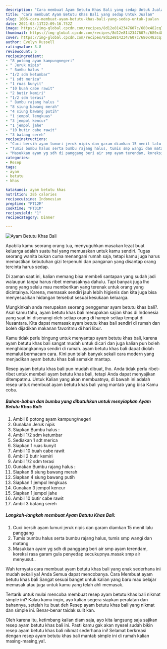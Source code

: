 ```yaml
---
description: "Cara membuat Ayam Betutu Khas Bali yang sedap Untuk Jualan"
title: "Cara membuat Ayam Betutu Khas Bali yang sedap Untuk Jualan"
slug: 1006-cara-membuat-ayam-betutu-khas-bali-yang-sedap-untuk-jualan
date: 2021-03-11T22:09:16.752Z
image: https://img-global.cpcdn.com/recipes/8d12e8142347607c/680x482cq70/ayam-betutu-khas-bali-foto-resep-utama.jpg
thumbnail: https://img-global.cpcdn.com/recipes/8d12e8142347607c/680x482cq70/ayam-betutu-khas-bali-foto-resep-utama.jpg
cover: https://img-global.cpcdn.com/recipes/8d12e8142347607c/680x482cq70/ayam-betutu-khas-bali-foto-resep-utama.jpg
author: Evelyn Russell
ratingvalue: 3.8
reviewcount: 5
recipeingredient:
- "8 potong ayam kampungnegeri"
- " Jeruk nipis"
- " Bumbu halus "
- "1/2 sdm ketumbar"
- "1 sdt merica"
- "1 ruas kunyit"
- "10 buah cabe rawit"
- "2 butir kemiri"
- "1/2 sdm terasi"
- " Bumbu rajang halus "
- "8 siung bawang merah"
- "4 siung bawang putih"
- "1 jempol lengkuas"
- "3 jempol kencur"
- "1 jempol jahe"
- "10 butir cabe rawit"
- "3 batang sereh"
recipeinstructions:
- "Cuci bersih ayam lumuri jeruk nipis dan garam diamkan 15 menit lalu panggang"
- "Tumis bumbu halus serta bumbu rajang halus, tumis smp wangi dan matang"
- "Masukkan ayam yg sdh di panggang beri air smp ayam terendam, koreksi rasa garam gula penyedap secukupnya.masak smp air menyusut.."
categories:
- Resep
tags:
- ayam
- betutu
- khas

katakunci: ayam betutu khas 
nutrition: 285 calories
recipecuisine: Indonesian
preptime: "PT12M"
cooktime: "PT31M"
recipeyield: "1"
recipecategory: Dinner

---
```



![Ayam Betutu Khas Bali](https://img-global.cpcdn.com/recipes/8d12e8142347607c/680x482cq70/ayam-betutu-khas-bali-foto-resep-utama.jpg)

Apabila kamu seorang orang tua, menyuguhkan masakan lezat buat keluarga adalah suatu hal yang memuaskan untuk kamu sendiri. Tugas seorang  wanita bukan cuma menangani rumah saja, tetapi kamu juga harus memastikan kebutuhan gizi terpenuhi dan panganan yang disantap orang tercinta harus sedap.

Di zaman  saat ini, kalian memang bisa membeli santapan yang sudah jadi walaupun tanpa harus ribet memasaknya dahulu. Tapi banyak juga lho orang yang selalu mau memberikan yang terenak untuk orang yang dicintainya. Karena, memasak sendiri jauh lebih higienis dan kita juga bisa menyesuaikan hidangan tersebut sesuai kesukaan keluarga. 



Mungkinkah anda merupakan seorang penggemar ayam betutu khas bali?. Asal kamu tahu, ayam betutu khas bali merupakan sajian khas di Indonesia yang saat ini disenangi oleh setiap orang di hampir setiap tempat di Nusantara. Kita dapat memasak ayam betutu khas bali sendiri di rumah dan boleh dijadikan makanan favoritmu di hari libur.

Kamu tidak perlu bingung untuk menyantap ayam betutu khas bali, karena ayam betutu khas bali sangat mudah untuk dicari dan juga kalian pun boleh menghidangkannya sendiri di rumah. ayam betutu khas bali dapat diolah memalui bermacam cara. Kini pun telah banyak sekali cara modern yang menjadikan ayam betutu khas bali semakin mantap.

Resep ayam betutu khas bali pun mudah dibuat, lho. Anda tidak perlu ribet-ribet untuk membeli ayam betutu khas bali, tetapi Anda dapat menyajikan ditempatmu. Untuk Kalian yang akan membuatnya, di bawah ini adalah resep untuk membuat ayam betutu khas bali yang mantab yang bisa Kamu coba.

<!--inarticleads1-->

##### Bahan-bahan dan bumbu yang dibutuhkan untuk menyiapkan Ayam Betutu Khas Bali:

1. Ambil 8 potong ayam kampung/negeri
1. Gunakan  Jeruk nipis
1. Siapkan  Bumbu halus :
1. Ambil 1/2 sdm ketumbar
1. Sediakan 1 sdt merica
1. Siapkan 1 ruas kunyit
1. Ambil 10 buah cabe rawit
1. Ambil 2 butir kemiri
1. Ambil 1/2 sdm terasi
1. Gunakan  Bumbu rajang halus :
1. Siapkan 8 siung bawang merah
1. Siapkan 4 siung bawang putih
1. Siapkan 1 jempol lengkuas
1. Gunakan 3 jempol kencur
1. Siapkan 1 jempol jahe
1. Ambil 10 butir cabe rawit
1. Ambil 3 batang sereh




<!--inarticleads2-->

##### Langkah-langkah membuat Ayam Betutu Khas Bali:

1. Cuci bersih ayam lumuri jeruk nipis dan garam diamkan 15 menit lalu panggang
1. Tumis bumbu halus serta bumbu rajang halus, tumis smp wangi dan matang
1. Masukkan ayam yg sdh di panggang beri air smp ayam terendam, koreksi rasa garam gula penyedap secukupnya.masak smp air menyusut..




Wah ternyata cara membuat ayam betutu khas bali yang enak sederhana ini mudah sekali ya! Anda Semua dapat mencobanya. Cara Membuat ayam betutu khas bali Sangat sesuai banget untuk kalian yang baru mau belajar memasak atau juga untuk kamu yang telah ahli memasak.

Tertarik untuk mulai mencoba membuat resep ayam betutu khas bali nikmat simple ini? Kalau kamu ingin, ayo kalian segera siapkan peralatan dan bahannya, setelah itu buat deh Resep ayam betutu khas bali yang nikmat dan simple ini. Benar-benar taidak sulit kan. 

Oleh karena itu, ketimbang kalian diam saja, ayo kita langsung saja sajikan resep ayam betutu khas bali ini. Pasti kamu gak akan nyesel sudah bikin resep ayam betutu khas bali nikmat sederhana ini! Selamat berkreasi dengan resep ayam betutu khas bali mantab simple ini di rumah kalian masing-masing,ya!.

